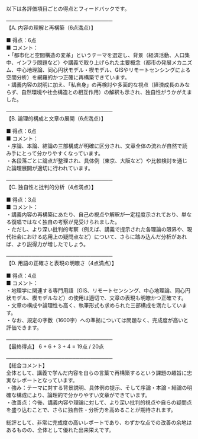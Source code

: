 以下は各評価項目ごとの得点とフィードバックです。

─────────────────────────────  
【A. 内容の理解と再構築（6点満点）】  

■ 得点：6点  
■ コメント：  
・「都市化と空間構造の変革」というテーマを選定し、背景（経済活動、人口集中、インフラ問題など）や講義で取り上げられた主要概念（都市の発展メカニズム、中心地理論、同心円状モデル・楔モデル、GISやリモートセンシングによる空間分析）を網羅的かつ正確に再構築できています。  
・講義内容の説明に加え、「私自身」の再検討や多面的な視点（経済成長のみならず、自然環境や社会構造との相互作用）の解釈も示され、独自性がうかがえました。

─────────────────────────────  
【B. 論理的構成と文章の展開（6点満点）】  

■ 得点：6点  
■ コメント：  
・序論、本論、結論の三部構成が明確に区分され、文章全体の流れが自然で読み手にとって分かりやすくなっています。  
・各段落ごとに論点が整理され、具体例（東京、大阪など）や比較検討を通じた論理展開が適切に行われています。

─────────────────────────────  
【C. 独自性と批判的分析（4点満点）】  

■ 得点：3点  
■ コメント：  
・講義内容の再構築にあたり、自己の視点や解釈が一定程度示されており、単なる復唱ではなく独自の考察が見受けられました。  
・ただし、より深い批判的考察（例えば、講義で提示された各理論の限界や、現代社会における応用上の疑問点など）について、さらに踏み込んだ分析があれば、より説得力が増したでしょう。

─────────────────────────────  
【D. 用語の正確さと表現の明瞭さ（4点満点）】  

■ 得点：4点  
■ コメント：  
・地理学に関連する専門用語（GIS、リモートセンシング、中心地理論、同心円状モデル、楔モデルなど）の使用は適切で、文章の表現も明瞭かつ正確です。  
・文章の構成や論理性も高く、執筆形式も求められた三部構成を満たしています。  
・なお、規定の字数（1600字）への準拠については問題なく、完成度が高いと評価できます。

─────────────────────────────  
【最終得点】 6 + 6 + 3 + 4 = 19点 / 20点  

─────────────────────────────  
【総合コメント】  
全体として、講義で学んだ内容を自らの言葉で再構築するという課題の趣旨に忠実なレポートとなっています。  
・強み：テーマに対する背景説明、具体例の提示、そして序論・本論・結論の明確な構成により、論理的で分かりやすい文章ができています。  
・改善点：今後、講義内容や理論に対して、より深い批判的視点や自らの疑問点を盛り込むことで、さらに独自性・分析力を高めることが期待されます。

総評として、非常に完成度の高いレポートであり、わずかな点での改善の余地はあるものの、全体として優れた出来栄えです。